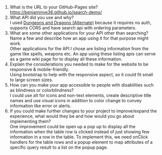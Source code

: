 1. What is the URL to your GitHub-Pages site? \
  https://benjaminye36.github.io/search-demo/
3. What API did you use and why? \
  I used [Dungeons and Dragons (Alternate)](https://open5e.com/) because it requires no auth, supports CORS and have search api with ordering parameters.
5. What are some other applications for your API other than searching? Name a few and describe how an app using it for that purpose might work.\
  Other applications for the API I chose are listing information from the game like spells, weapons etc. An app using these listing apis can serve as a game wiki page for to display all these information.
7. Explain the considerations you needed to make for the website to be responsive & mobile-friendly. \
  Using bootstrap to help with the responsive aspect, so it could fit small to large screen sizes.
9. How can you make your app accessible to people with disabilities such as blindness or colorblindness? \
  I could use alt for icons and non-text elements, create descriptive title names and use visual icons in addition to color change to convey information like error or alerts.
11. If you could make further changes to your project to improve/expand the experience, what would they be and how would you go about implementing them? \
  One improvement could be open up a pop up to display all the information when the table row is clicked instead of just showing few information in a row in the table.
  To implement this, we need onClick handlers for the table rows and a popup element to map attributes of a specific query result to a list on the popup page.

